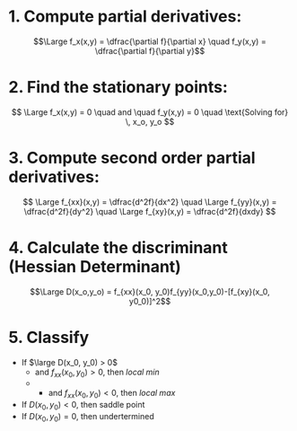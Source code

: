 # 1. Compute partial derivatives:

 $$\Large f_x(x,y) = \dfrac{\partial f}{\partial x} \quad f_y(x,y) = \dfrac{\partial f}{\partial y}$$

# 2. Find the stationary points:
$$
\Large f_x(x,y) = 0 \quad and \quad f_y(x,y) = 0 \quad \text{Solving for} \, x_o, y_o
$$

# 3. Compute second order partial derivatives:

$$
\Large f_{xx}(x,y) = \dfrac{d^2f}{dx^2} \quad \Large f_{yy}(x,y) = \dfrac{d^2f}{dy^2} \quad \Large f_{xy}(x,y) = \dfrac{d^2f}{dxdy}
$$

# 4. Calculate the discriminant (Hessian Determinant) 

$$\Large D(x_o,y_o) = f_{xx}(x_0, y_0)f_{yy}(x_0,y_0)-[f_{xy}(x_0, y0_0)]^2$$

# 5. Classify 
- If $\large D(x_0, y_0) > 0$
	- and $f_{xx}(x_0, y_0) >0$, then *local min*
	- - and $f_{xx}(x_0, y_0)  < 0$, then *local max*
-  If $D(x_0, y_0) < 0$, then saddle point
-  If $D(x_0, y_0) = 0$, then undertermined 